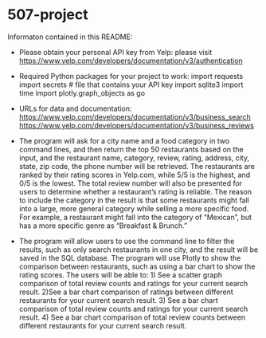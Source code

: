# 507-project

Informaton contained in this README:

- Please obtain your personal API key from Yelp: please visit https://www.yelp.com/developers/documentation/v3/authentication

- Required Python packages for your project to work: 
import requests
import secrets # file that contains your API key
import sqlite3
import time
import plotly.graph_objects as go

- URLs for data and documentation: https://www.yelp.com/developers/documentation/v3/business_search
https://www.yelp.com/developers/documentation/v3/business_reviews

- The program will ask for a city name and a food category in two command lines, and then return the top 50 restaurants based on the input, and the restaurant name, category, review, rating, address, city, state, zip code, the phone number will be retrieved. The restaurants are ranked by their rating scores in Yelp.com, while 5/5 is the highest, and 0/5 is the lowest. The total review number will also be presented for users to determine whether a restaurant’s rating is reliable. The reason to include the category in the result is that some restaurants might fall into a large, more general category while selling a more specific food. For example, a restaurant might fall into the category of “Mexican”, but has a more specific genre as “Breakfast & Brunch.”

- The program will allow users to use the command line to filter the results, such as only search restaurants in one city, and the result will be saved in the SQL database.
The program will use Plotly to show the comparison between restaurants, such as using a bar chart to show the rating scores. The users will be able to: 1) See a scatter graph comparison of total review counts and ratings for your current search result. 2)See a bar chart comparison of ratings between different restaurants for your current search result. 3) See a bar chart comparison of total review counts and ratings for your current search result. 4) See a bar chart comparison of total review counts between different restaurants for your current search result.

